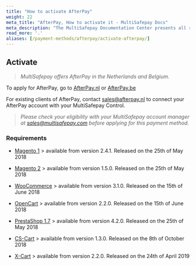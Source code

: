 ```yaml
---
title: "How to activate AfterPay"
weight: 22
meta_title: "AfterPay, How to activate it - MultiSafepay Docs"
meta_description: "The MultiSafepay Documentation Center presents all relevant information about our Plugins and API. You can also find support pages for payment methods, tools and general questions as well as the contact details of our Support and Integration Teams."
read_more: '.'
aliases: [/payment-methods/afterpay/activate-afterpay/]
---
```


## Activate 

>_MultiSafepay offers AfterPay in the Netherlands and Belgium._

To apply for AfterPay, go to [AfterPay.nl](https://www.afterpay.nl/nl/zakelijk/offerte) or [AfterPay.be](https://www.afterpay.be/be/footer/zakelijke-partners/offerte-aanvragen)

For existing clients of AfterPay, contact <sales@afterpay.nl> to connect your AfterPay account with your MultiSafepay Control.   

>_Please check your eligibility with your MultiSafepay account manager at <sales@multisafepay.com> before applying for this payment method._

### Requirements

+ [Magento 1](/integrations/plugins/magento1/changelog) > available from version 2.4.1. Released on the 25th of May 2018

+ [Magento 2](https://github.com/MultiSafepay/Magento2Msp/blob/master/CHANGELOG.md) > available from version 1.5.0. Released on the 25th of May 2018

+ [WooCommerce](https://github.com/MultiSafepay/WooCommerce/blob/master/CHANGELOG.md) > available from version 3.1.0. Released on the 15th of June 2018

+ [OpenCart](https://github.com/MultiSafepay/Opencart/blob/master/CHANGELOG.md) > available from version 2.2.0. Released on the 15th of June 2018

+ [PrestaShop 1.7](https://github.com/MultiSafepay/PrestaShop/blob/master/CHANGELOG.md) > available from version 4.2.0. Released on the 25th of May 2018

+ [CS-Cart](https://github.com/MultiSafepay/CS-Cart/blob/master/CHANGELOG.md) > available from version 1.3.0. Released on the 8th of October 2018

+ [X-Cart](/integrations/plugins/x-cart) > available from version 2.2.0. Released on the 24th of April 2019

